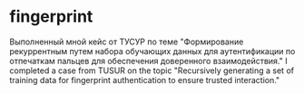 # fingerprint
Выполненный мной кейс от ТУСУР по теме "Формирование рекуррентным путем набора обучающих данных для аутентификации по отпечаткам пальцев для обеспечения доверенного взаимодействия."
I completed a case from TUSUR on the topic "Recursively generating a set of training data for fingerprint authentication to ensure trusted interaction."
